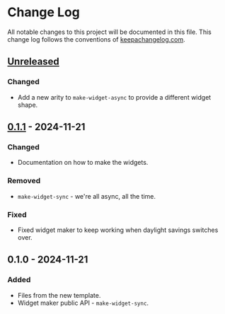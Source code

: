 # Change Log
All notable changes to this project will be documented in this file. This change log follows the conventions of [keepachangelog.com](http://keepachangelog.com/).

## [Unreleased]
### Changed
- Add a new arity to `make-widget-async` to provide a different widget shape.

## [0.1.1] - 2024-11-21
### Changed
- Documentation on how to make the widgets.

### Removed
- `make-widget-sync` - we're all async, all the time.

### Fixed
- Fixed widget maker to keep working when daylight savings switches over.

## 0.1.0 - 2024-11-21
### Added
- Files from the new template.
- Widget maker public API - `make-widget-sync`.

[Unreleased]: https://sourcehost.site/your-name/functional-clojure/compare/0.1.1...HEAD
[0.1.1]: https://sourcehost.site/your-name/functional-clojure/compare/0.1.0...0.1.1
